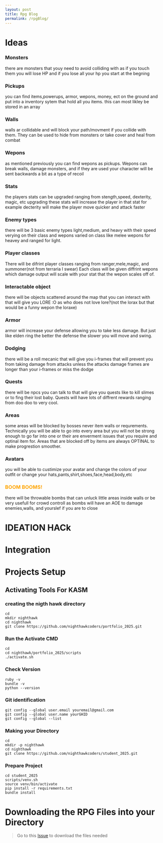 ```yaml
---
layout: post
title: Rpg Blog
permalink: /rpgBlog/
---
```

# Ideas

### Monsters
there are monsters that youy need to avoid colliding with as if you touch them you will lose HP
and if you lose all your hp you start at the begning
### Pickups
you can find items,powerups, armor, wepons, money, ect on the ground and put into a inventory sytem that hold all you items. this can most likley be stored in an array
### Walls
walls ar collidable and will block your path/movment if you collide with them. They can be used to hide from monsters or take cover and heal from combat
### Wepons
as mentioned previously you can find wepons as pickups. Wepons can break walls, damage monsters, and if they are used your character will be sent backwards a bit as a type of recoil
### Stats
the players stats can be upgraded ranging from stength,speed, dexterity, magic, etc upgrading these stats will increase the player in that stat for example decterity will make the player move quicker and attack faster
### Enemy types
there will be 3 basic enemy types light,medium, and heavy with their speed verying on their class and wepons varied on class like melee wepons for heavey and ranged for light.
### Player classes
There will be difrint player classes ranging from ranger,mele,magic, and summoner(not from terraria I swear) Each class will be given diffrint wepons which damage output will scale with your stat that the wepon scales off of.
### Interactable object
there will be objects scattered around the map that you can interact with that will give you LORE :O as who does not love lore?(not the lorax but that would be a funny wepon the loraxe)
### Armor
armor will increase your defense allowing you to take less damage. But just like elden ring the better the defense the slower you will move and swing.
### Dodging
there will be a roll mecanic that will give you i-frames that will prevent you from taking damage from attacks unless the attacks damage frames are longer than your i-frames or miss the dodge
### Quests
there will be npcs you can talk to that will give you quests like to kill slimes or to fing their lost baby. Quests will have lots of diffrent rewards ranging from doo doo to very cool.
### Areas
some areas will be blocked by bosses never item walls or requrements. Technically you will be able to go into every area but you will not be strong enough to go far into one or their are enverment issues that you require and optinal item for. Areas that are blocked off by items are always OPTINAL to make progrestion smoother.
### Avatars
you will be able to custimize your avatar and change the colors of your outfit or change your hats,pants,shirt,shoes,face,head,body,etc
### <font color="orange">BOOM BOOMS!</font>
there will be throwable bombs that can unluck little areas inside walls or be very usefull for crowd controll as bombs will have an AOE to damage enemies,walls, and yourslef if you are to close

# IDEATION HACk

# Integration

# Projects Setup

## Activating Tools For KASM
### creating the nigth hawk directory
```bullets
cd
mkdir nighthawk 
cd nighthawk 
git clone https://github.com/nighthawkcoders/portfolio_2025.git
```
### Run the Activate CMD
```bullets
cd
cd nighthawk/portfolio_2025/scripts
./activate.sh 
```
### Check Version
```bullets
ruby -v
bundle -v
python --version
```
### Git identification
```bullets
git config --global user.email youremail@gmail.com
git config --global user.name yourGHID 
git config --global --list
```
### Making your Directory
```bullets
cd
mkdir -p nighthawk
cd nighthawk 
git clone https://github.com/nighthawkcoders/student_2025.git
```
### Prepare Project
```bullets
cd student_2025
scripts/venv.sh
source venv/bin/activate
pip install -r requirements.txt
bundle install
```
# Downloading the RPG Files into your Directory
> Go to this [Issue](https://github.com/mrboiisthebest/william_2025/issues/10#issue-2551516564) to download the files needed

